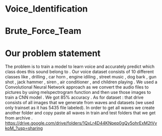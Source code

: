 # Voice_Identification
# Brute_Force_Team

# Our problem statement 

The problem is to train a model to learn voice and accurately predict which class does this sound belong to . Our voice dataset consists of 10 different classes like , drilling , car horn , engine idiling , street music , dog bark , gun shot , jack hammer , siren , air conditioner , and children playing .  We used a Convolutional Neural Network approach as we convert the audio files to pictures by using melspectrogram function and  then use those images to train a CNN model . We got 85% accuracy . 
As for dataset :
that drive consists of all images that we generate from waves and datasets (we used only trainset as it has 5435 file labeled). In order to get all waves we create another folder and copy paste all waves in train and test folders that we get from archive .
https://drive.google.com/drive/folders/1QxLr4D44KNpep0gQy5ohrExM2tVvkoM_?usp=sharing
